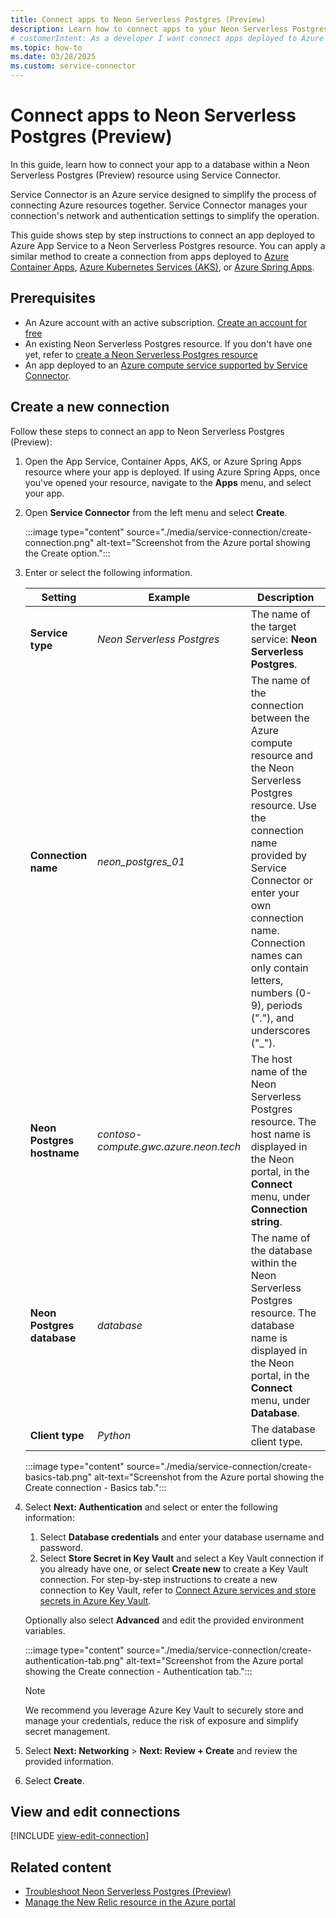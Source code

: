 ```yaml
---
title: Connect apps to Neon Serverless Postgres (Preview)
description: Learn how to connect apps to your Neon Serverless Postgres (Preview) service using Service Connector in Azure.
# customerIntent: As a developer I want connect apps deployed to Azure services, to a Neon Serverless Postgres (Preview) resource.
ms.topic: how-to
ms.date: 03/28/2025
ms.custom: service-connector
---
```


# Connect apps to Neon Serverless Postgres (Preview)

In this guide, learn how to connect your app to a database within a Neon Serverless Postgres (Preview) resource using Service Connector.

Service Connector is an Azure service designed to simplify the process of connecting Azure resources together. Service Connector manages your connection's network and authentication settings to simplify the operation.

This guide shows step by step instructions to connect an app deployed to Azure App Service to a Neon Serverless Postgres resource. You can apply a similar method to create a connection from apps deployed to [Azure Container Apps](/azure/container-apps/quickstart-portal), [Azure Kubernetes Services (AKS)](/azure/aks/learn/quick-kubernetes-deploy-portal), or [Azure Spring Apps](/azure/spring-apps/enterprise/quickstart).

## Prerequisites

* An Azure account with an active subscription. [Create an account for free](https://azure.microsoft.com/free)
* An existing Neon Serverless Postgres resource. If you don't have one yet, refer to [create a Neon Serverless Postgres resource](./create.md)
* An app deployed to an [Azure compute service supported by Service Connector](../../service-connector/overview.md#what-services-are-supported-by-service-connector).

## Create a new connection

Follow these steps to connect an app to Neon Serverless Postgres (Preview):

1. Open the App Service, Container Apps, AKS, or Azure Spring Apps resource where your app is deployed. If using Azure Spring Apps, once you've opened your resource, navigate to the **Apps** menu, and select your app.

1. Open **Service Connector** from the left menu and select **Create**.

     :::image type="content" source="./media/service-connection/create-connection.png" alt-text="Screenshot from the Azure portal showing the Create option.":::

1. Enter or select the following information.

    | Setting                    | Example                       | Description                                                                                                                                                                                                                                                                                       |
    |----------------------------|-------------------------------|---------------------------------------------------------------------------------------------------------------------------------------------------------------------------------------------------------------------------------------------------------------------------------------------------|
    | **Service type**           | *Neon Serverless Postgres*    | The name of the target service: **Neon Serverless Postgres**.                                                                                                                                                                                                                                     |
    | **Connection name**        | *neon_postgres_01*            | The name of the connection between the Azure compute resource and the Neon Serverless Postgres resource. Use the connection name provided by Service Connector or enter your own connection name. Connection names can only contain letters, numbers (0-9), periods ("."), and underscores ("_"). |
    | **Neon Postgres hostname** | *contoso-compute.gwc.azure.neon.tech* | The host name of the Neon Serverless Postgres resource. The host name is displayed in the Neon portal, in the **Connect** menu, under **Connection string**.                                                                                                                              |
    | **Neon Postgres database** | *database*                    | The name of the database within the Neon Serverless Postgres resource. The database name is displayed in the Neon portal, in the **Connect** menu, under **Database**.                                                                                                                            |
    | **Client type**            | *Python*                      | The database client type.                                                                                                                                                                                                                                                                         |
 
     :::image type="content" source="./media/service-connection/create-basics-tab.png" alt-text="Screenshot from the Azure portal showing the Create connection - Basics tab.":::

1. Select **Next: Authentication** and select or enter the following information:
   1. Select **Database credentials** and enter your database username and password.
   1. Select **Store Secret in Key Vault** and select a Key Vault connection if you already have one, or select **Create new** to create a Key Vault connection. For step-by-step instructions to create a new connection to Key Vault, refer to [Connect Azure services and store secrets in Azure Key Vault](../../service-connector/tutorial-portal-key-vault#create-a-key-vault-connection-in-app-service).
   
   Optionally also select **Advanced** and edit the provided environment variables.

   :::image type="content" source="./media/service-connection/create-authentication-tab.png" alt-text="Screenshot from the Azure portal showing the Create connection - Authentication tab.":::

   > [!NOTE]
   > We recommend you leverage Azure Key Vault to securely store and manage your credentials, reduce the risk of exposure and simplify secret management.
  
1. Select **Next: Networking** >  **Next: Review + Create**  and  review the provided information.

1. Select **Create**.

## View and edit connections

[!INCLUDE [view-edit-connection](../includes/view-edit-connection.md)]

## Related content

- [Troubleshoot Neon Serverless Postgres (Preview)](troubleshoot.md)
- [Manage the New Relic resource in the Azure portal](manage.md)
